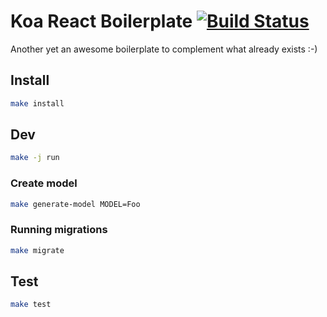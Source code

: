 # Koa React Boilerplate [![Build Status](https://travis-ci.com/mistertemp/koa-react-boilerplate.svg?token=yoAbF1zEgNCEpkqzGXJQ&branch=master)](https://travis-ci.com/mistertemp/koa-react-boilerplate)

Another yet an awesome boilerplate to complement what already exists :-)

## Install

```sh
make install
```

## Dev

```sh
make -j run
```

### Create model
```sh
make generate-model MODEL=Foo
```

### Running migrations
```sh
make migrate
```

## Test

```sh
make test
```
